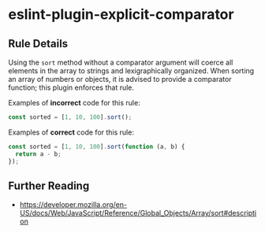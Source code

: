 # eslint-plugin-explicit-comparator

## Rule Details

Using the `sort` method without a comparator argument will coerce all elements in the array to strings and lexigraphically organized. When sorting an array of numbers or objects, it is advised to provide a comparator function; this plugin enforces that rule.

Examples of **incorrect** code for this rule:

```js
const sorted = [1, 10, 100].sort();
```

Examples of **correct** code for this rule:

```js
const sorted = [1, 10, 100].sort(function (a, b) {
  return a - b;
});
```

## Further Reading

- https://developer.mozilla.org/en-US/docs/Web/JavaScript/Reference/Global_Objects/Array/sort#description

